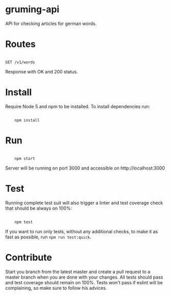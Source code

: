 # gruming-api
API for checking articles for german words.


# Routes

```

GET /v1/words

```
Response with OK and 200 status.


# Install

Require Node 5 and npm to be installed. To install dependencies run:

```

    npm install

```

# Run

```

    npm start

```
Server will be running on port 3000 and accessible on http://localhost:3000


# Test

Running complete test suit will also trigger a linter and test coverage check that should be always on 100%:

```

    npm test

```

If you want to run only tests, without any additional checks, to make it as fast as possible, run `npm run test:quick`.

# Contribute

Start you branch from the latest master and create a pull request to a master branch when you are done with your changes. All tests should pass and test coverage should remain on 100%. Tests won't pass if eslint will be complaining, so make sure to follow his advices.
